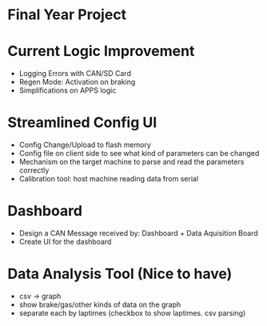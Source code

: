 # Final Year Project

# Current Logic Improvement
- Logging Errors with CAN/SD Card
- Regen Mode: Activation on braking
- Simplifications on APPS logic

# Streamlined Config UI
- Config Change/Upload to flash memory
- Config file on client side to see what kind of parameters can be changed
- Mechanism on the target machine to parse and read the parameters correctly
- Calibration tool: host machine reading data from serial

# Dashboard
- Design a CAN Message received by: Dashboard + Data Aquisition Board
- Create UI for the dashboard

# Data Analysis Tool (Nice to have)
- csv -> graph
- show brake/gas/other kinds of data on the graph
- separate each by laptimes (checkbox to show laptimes. csv parsing)
